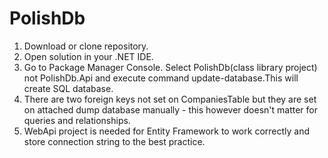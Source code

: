 # PolishDb

1. Download or clone repository.
2. Open solution in your .NET IDE.
3. Go to Package Manager Console. Select PolishDb(class library project) not PolishDb.Api and execute command update-database.This will create SQL database.
4. There are two foreign keys not set on CompaniesTable but they are set on attached dump database manually - this however doesn't matter for queries and relationships.
5. WebApi project is needed for Entity Framework to work correctly and store connection string to the best practice.
